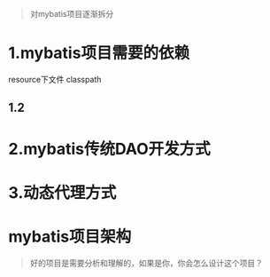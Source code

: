 > 对mybatis项目逐渐拆分

# 1.mybatis项目需要的依赖

resource下文件
classpath

## 1.2 

# 2.mybatis传统DAO开发方式



# 3.动态代理方式



# mybatis项目架构

>好的项目是需要分析和理解的，如果是你，你会怎么设计这个项目？

